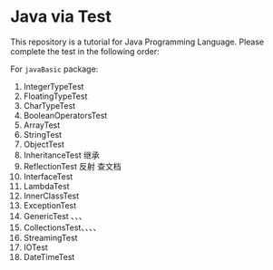 # Java via Test

This repository is a tutorial for Java Programming Language. Please complete the test in the following order:

For `javaBasic` package:

1. IntegerTypeTest
1. FloatingTypeTest
1. CharTypeTest
1. BooleanOperatorsTest
1. ArrayTest
1. StringTest
1. ObjectTest
1. InheritanceTest 继承
1. ReflectionTest 反射   查文档
1. InterfaceTest
1. LambdaTest
1. InnerClassTest
1. ExceptionTest
1. GenericTest  、、、
1. CollectionsTest、、、、
1. StreamingTest
1. IOTest
1. DateTimeTest
